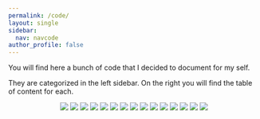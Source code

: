 ```yaml
---
permalink: /code/
layout: single
sidebar:
  nav: navcode
author_profile: false
---
```


You will find here a bunch of code that I decided to document for my self.

They are categorized in the left sidebar. On the right you will find the table of content for each.

<center>
<img src="{{ '/files/icon/bash.png' | absolute_url }}" class="emoji"  />
<img src="{{ '/files/icon/Tatoo_v02_icon.png' | absolute_url }}" class="emoji" />
<img src="{{ '/files/icon/loca.png' | absolute_url }}" class="emoji" />
<img src="{{ '/files/icon/mountain_small.png' | absolute_url }}" class="emoji"  />
<img src="{{ '/files/icon/tools.png' | absolute_url }}" class="emoji" />
<img src="{{ '/files/icon/batch.png' | absolute_url }}" class="emoji"  />
<img src="{{ '/files/icon/ffmpeg.png' | absolute_url }}" class="emoji"  />
<img src="{{ '/files/icon/loca.png' | absolute_url }}" class="emoji"  />
<img src="{{ '/files/icon/python.png' | absolute_url }}" class="emoji"  />
<img src="{{ '/files/icon/r.png' | absolute_url }}" class="emoji"  />
<img src="{{ '/files/icon/youtube2.png' | absolute_url }}" class="emoji"  />
<img src="{{ '/files/icon/js.png' | absolute_url }}" class="emoji"  />
<img src="{{ '/files/icon/magick.png' | absolute_url }}" class="emoji"  />
<img src="{{ '/files/icon/jekyll.png' | absolute_url }}" class="emoji"  />
<img src="{{ '/files/icon/more.png' | absolute_url }}" class="emoji"  />
</center>